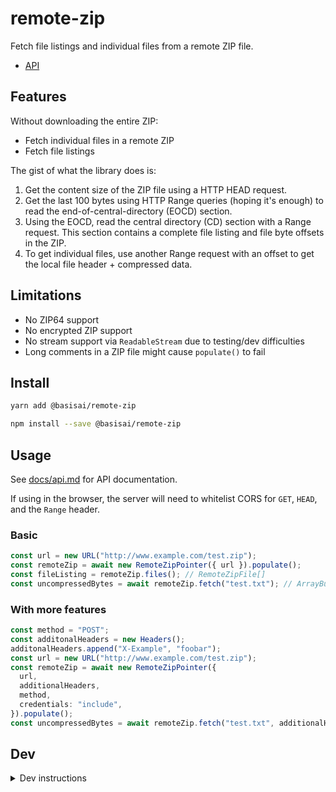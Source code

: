 # remote-zip

Fetch file listings and individual files from a remote ZIP file.

- [API](https://basisai.github.io/remote-zip)

## Features

Without downloading the entire ZIP:

- Fetch individual files in a remote ZIP
- Fetch file listings

The gist of what the library does is:

1. Get the content size of the ZIP file using a HTTP HEAD request.
2. Get the last 100 bytes using HTTP Range queries (hoping it's enough) to read the end-of-central-directory (EOCD) section.
3. Using the EOCD, read the central directory (CD) section with a Range request. This section contains a complete file listing and file byte offsets in the ZIP.
4. To get individual files, use another Range request with an offset to get the local file header + compressed data.

## Limitations

- No ZIP64 support
- No encrypted ZIP support
- No stream support via `ReadableStream` due to testing/dev difficulties
- Long comments in a ZIP file might cause `populate()` to fail

## Install

```bash
yarn add @basisai/remote-zip
```

```bash
npm install --save @basisai/remote-zip
```

## Usage

See [docs/api.md](docs/api.md) for API documentation.

If using in the browser, the server will need to whitelist CORS for `GET`, `HEAD`, and the `Range` header.

### Basic

```ts
const url = new URL("http://www.example.com/test.zip");
const remoteZip = await new RemoteZipPointer({ url }).populate();
const fileListing = remoteZip.files(); // RemoteZipFile[]
const uncompressedBytes = await remoteZip.fetch("test.txt"); // ArrayBuffer
```

### With more features

```ts
const method = "POST";
const additonalHeaders = new Headers();
additonalHeaders.append("X-Example", "foobar");
const url = new URL("http://www.example.com/test.zip");
const remoteZip = await new RemoteZipPointer({
  url,
  additionalHeaders,
  method,
  credentials: "include",
}).populate();
const uncompressedBytes = await remoteZip.fetch("test.txt", additionalHeaders);
```

## Dev

<details>
<summary>Dev instructions</summary>
See `scripts` in `package.json` for more scripts.

- `yarn d` watch and build
- `yarn t:watch` watch and test
- `yarn lint`
- `yarn build`

Run tests and checks with Docker

```
docker-compose -f docker-compose.test.yml up --build
```

### Publish

#### Setup

1. Get an automation token from npm under settings

   ```
   https://www.npmjs.com/settings/aicadium/tokens/
   ```

2. Add the token to your repository secrets.

   ```
   https://github.com/$YOUR_USERNAME/$YOUR_REPO_NAME/settings/secrets/actions/new
   ```

   - Name: `NPM_TOKEN`
   - Value: The automation token you got from the previous step

#### Run

1. Create a new release.

   ```
   https://github.com/$YOUR_USERNAME/$YOUR_REPO_NAME/releases
   ```

   The workflow at `./github/workflows/publish.yml` should run and publish your packages to both NPM and GitHub Packages.

   Don't forget to bump your version number in `package.json` before this.
   </details>
